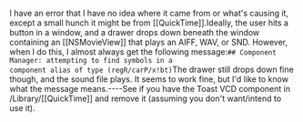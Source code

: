  I have an error that I have no idea where it came from or what's causing it, except a small hunch it might  be from [[QuickTime]].Ideally, the user hits a button in a window, and a drawer drops down beneath the window containing an [[NSMovieView]] that plays an AIFF, WAV, or SND. However, when I do this, I almost always get the following message:<code>## Component Manager: attempting to find symbols in a component alias of type (regR/carP/x!bt)</code>The drawer still drops down fine though, and the sound file plays. It seems to work fine, but I'd like to know what the message means.----See if you have the Toast VCD component in /Library/[[QuickTime]] and remove it (assuming you don't want/intend to use it).